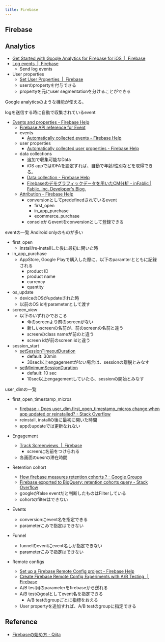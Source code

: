 ```yaml
---
title: Firebase
---
```


## Firebase


## Analytics
* [Get Started with Google Analytics for Firebase for iOS  |  Firebase](https://firebase.google.com/docs/analytics/ios/start)
* [Log events  |  Firebase](https://firebase.google.com/docs/analytics/ios/events)
    * Send log events
* User properties
    * [Set User Properties  |  Firebase](https://firebase.google.com/docs/analytics/ios/properties)
    * userのpropertyを付与できる
    * propertyを元にuser segmentationを分けることができる

Google analyticsのような機能が使える。

logを送信する時に自動で収集されているevent

* [Events and properties - Firebase Help](https://support.google.com/firebase/topic/6317484?hl=en&ref_topic=6386699)
    * [Firebase API reference for Event](https://firebase.google.com/docs/reference/android/com/google/firebase/analytics/FirebaseAnalytics.Event.html#VIEW_ITEM)
    * events
        * [Automatically collected events - Firebase Help](https://support.google.com/firebase/answer/6317485)
    * user properties
        * [Automatically collected user properties - Firebase Help](https://support.google.com/firebase/answer/6317486)
    * data collections
        * 追加で収集可能なData
        * iOS appではIDFAを設定すれば、自動で年齢/性別などを取得できる。
        * [Data collection - Firebase Help](https://support.google.com/firebase/answer/6318039)
        * [Firebaseのデモグラフィックデータを用いたCM分析 - inFablic | Fablic, inc. Developer's Blog.](http://in.fablic.co.jp/entry/2017/08/30/100000)
   * [Attribution - Firebase Help](https://support.google.com/firebase/answer/6317518) 
       * conversionとしてpredefinedされているevent
           * first_open
           * in_app_purchase
           * ecommerce_purchase
       * consoleからeventをconversionとして登録できる


eventの一覧
Andiroid onlyのものが多い

* first_open
    * install/re-installした後に最初に開いた時
* in_app_purchase
    * AppStore, Google Playで購入した際に、以下のparamterとともに記録される
        * product ID
        * product name
        * currency
        * quantity
* os_update
    * deviceのOSがupdateされた時
    * 以前のOS idをparameterとして渡す
* screen_view
    * 以下のいずれかでおこる
        * 今のscreenより前のscreenがない
        * 新しいscreenの名前が、前のscreenの名前と違う
        * screenのclass nameが前のと違う
        * screen idが前のscreen idと違う
* session_start
    * [setSessionTimeoutDuration](https://firebase.google.com/docs/reference/android/com/google/firebase/analytics/FirebaseAnalytics#setSessionTimeoutDuration(long))
        * default: 30min
        * 30sec以上engagementがない場合は、sessionの離脱とみなす
    * [setMinimumSessionDuration](https://firebase.google.com/docs/reference/android/com/google/firebase/analytics/FirebaseAnalytics#setMinimumSessionDuration(long))
        * default: 10 sec
        * 10sec以上engagementしていたら、sessionの開始とみなす


user_dimの一覧

* first_open_timestamp_micros
    * [firebase - Does user_dim.first_open_timestamp_micros change when app updated or reinstalled? - Stack Overflow](https://stackoverflow.com/questions/39244057/does-user-dim-first-open-timestamp-micros-change-when-app-updated-or-reinstalled)
    * reinstall, installの後に最初に開いた時間
    * appのupdateでは更新なれない


* Engagement
    * [Track Screenviews  |  Firebase](https://firebase.google.com/docs/analytics/screenviews?authuser=0)
        * screenに名前をつけられる
    * 各画面のuesrの滞在時間
* Retention cohort
    * [How firebase measures retention cohorts ? - Google Groups](https://groups.google.com/forum/#!topic/firebase-talk/Gaewx9Q2DIg)
    * [Firebase exported to BigQuery: retention cohorts query - Stack Overflow](https://stackoverflow.com/questions/41509431/firebase-exported-to-bigquery-retention-cohorts-query)
    * googleがfalse eventだと判断したものはFilterしている
    * cohortのfilterはできない
* Events
    * conversionにevent名を指定できる
    * parameterこみで指定はできない
* Funnel
    * funnelのeventにevent名しか指定できない
    * parameterこみで指定はできない
* Remote configs
    * [Set up a Firebase Remote Config project - Firebase Help](https://support.google.com/firebase/answer/6386651?hl=en&ref_topic=6386642)
    * [Create Firebase Remote Config Experiments with A/B Testing  |  Firebase](https://firebase.google.com/docs/remote-config/abtest-config)
    * A/B test用のparameterをfirebaseから送れる
    * A/B testのgoalとしてevent名を指定できる
        * A/B testのgroupごとに指標をおえる
    * User propertyを追加すれば、A/B testのgroupに指定できる


## Reference
* [Firebaseの始め方 - Qiita](https://qiita.com/kohashi/items/43ea22f61ade45972881)
